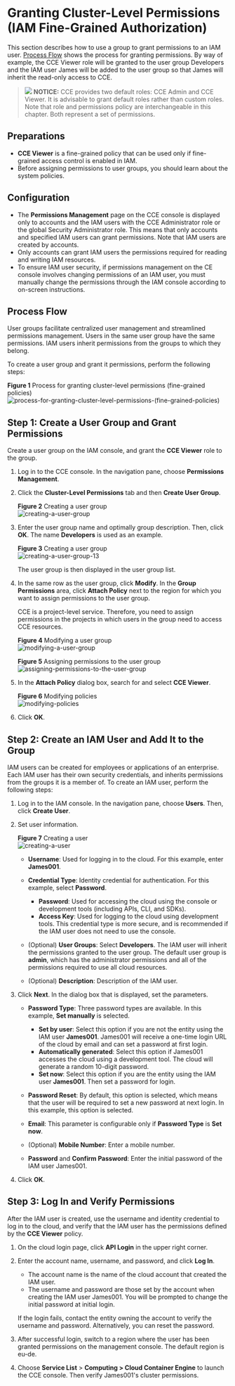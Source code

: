 # Granting Cluster-Level Permissions \(IAM Fine-Grained Authorization\)<a name="cce_01_0188"></a>

This section describes how to use a group to grant permissions to an IAM user.  [Process Flow](#section41056841)  shows the process for granting permissions. By way of example, the CCE Viewer role will be granted to the user group Developers and the IAM user James will be added to the user group so that James will inherit the read-only access to CCE.

>![](public_sys-resources/icon-notice.gif) **NOTICE:** 
>CCE provides two default roles: CCE Admin and CCE Viewer. It is advisable to grant default roles rather than custom roles. Note that role and permissions policy are interchangeable in this chapter. Both represent a set of permissions.

## Preparations<a name="section16601203895318"></a>

-   **CCE Viewer**  is a fine-grained policy that can be used only if fine-grained access control is enabled in IAM.
-   Before assigning permissions to user groups, you should learn about the system policies.

## Configuration<a name="section638994317105"></a>

-   The  **Permissions Management**  page on the CCE console is displayed only to accounts and the IAM users with the CCE Administrator role or the global Security Administrator role. This means that only accounts and specified IAM users can grant permissions. Note that IAM users are created by accounts.
-   Only accounts can grant IAM users the permissions required for reading and writing IAM resources.
-   To ensure IAM user security, if permissions management on the CE console involves changing permissions of an IAM user, you must manually change the permissions through the IAM console according to on-screen instructions.

## Process Flow<a name="section41056841"></a>

User groups facilitate centralized user management and streamlined permissions management. Users in the same user group have the same permissions. IAM users inherit permissions from the groups to which they belong.

To create a user group and grant it permissions, perform the following steps:

**Figure  1**  Process for granting cluster-level permissions \(fine-grained policies\)<a name="fig96308271210"></a>  
![](figures/process-for-granting-cluster-level-permissions-(fine-grained-policies).png "process-for-granting-cluster-level-permissions-(fine-grained-policies)")

## Step 1: Create a User Group and Grant Permissions<a name="section1553217101617"></a>

Create a user group on the IAM console, and grant the  **CCE Viewer**  role to the group.

1.  Log in to the CCE console. In the navigation pane, choose  **Permissions Management**.
2.  Click the  **Cluster-Level Permissions**  tab and then  **Create User Group**.

    **Figure  2**  Creating a user group<a name="fig823713186204"></a>  
    ![](figures/creating-a-user-group.png "creating-a-user-group")

3.  Enter the user group name and optimally group description. Then, click  **OK**. The name  **Developers**  is used as an example.

    **Figure  3**  Creating a user group<a name="fig5639129134912"></a>  
    ![](figures/creating-a-user-group-13.png "creating-a-user-group-13")

    The user group is then displayed in the user group list.

4.  In the same row as the user group, click  **Modify**. In the  **Group Permissions**  area, click  **Attach Policy**  next to the region for which you want to assign permissions to the user group.

    CCE is a project-level service. Therefore, you need to assign permissions in the projects in which users in the group need to access CCE resources.

    **Figure  4**  Modifying a user group<a name="fig1734285045114"></a>  
    ![](figures/modifying-a-user-group.png "modifying-a-user-group")

    **Figure  5**  Assigning permissions to the user group<a name="fig1672714025413"></a>  
    ![](figures/assigning-permissions-to-the-user-group.png "assigning-permissions-to-the-user-group")

5.  In the  **Attach Policy**  dialog box, search for and select  **CCE Viewer**.

    **Figure  6**  Modifying policies<a name="fig15517914131210"></a>  
    ![](figures/modifying-policies.png "modifying-policies")

6.  Click  **OK**.

## Step 2: Create an IAM User and Add It to the Group<a name="section1535210160"></a>

IAM users can be created for employees or applications of an enterprise. Each IAM user has their own security credentials, and inherits permissions from the groups it is a member of. To create an IAM user, perform the following steps:

1.  Log in to the IAM console. In the navigation pane, choose  **Users**. Then, click  **Create User**.
2.  Set user information.

    **Figure  7**  Creating a user<a name="fig7931743195710"></a>  
    ![](figures/creating-a-user.png "creating-a-user")

    -   **Username**: Used for logging in to the cloud. For this example, enter  **James001**.
    -   **Credential Type**: Identity credential for authentication. For this example, select  **Password**.
        -   **Password**: Used for accessing the cloud using the console or development tools \(including APIs, CLI, and SDKs\).
        -   **Access Key**: Used for logging to the cloud using development tools. This credential type is more secure, and is recommended if the IAM user does not need to use the console.

    -   \(Optional\)  **User Groups**: Select  **Developers**. The IAM user will inherit the permissions granted to the user group. The default user group is  **admin**, which has the administrator permissions and all of the permissions required to use all cloud resources.
    -   \(Optional\)  **Description**: Description of the IAM user.

3.  Click  **Next**. In the dialog box that is displayed, set the parameters.
    -   **Password Type**: Three password types are available. In this example,  **Set manually**  is selected.
        -   **Set by user**: Select this option if you are not the entity using the IAM user  **James001**. James001 will receive a one-time login URL of the cloud by email and can set a password at first login.
        -   **Automatically generated**: Select this option if James001 accesses the cloud using a development tool. The cloud will generate a random 10-digit password.
        -   **Set now**: Select this option if you are the entity using the IAM user  **James001**. Then set a password for login.

    -   **Password Reset**: By default, this option is selected, which means that the user will be required to set a new password at next login. In this example, this option is selected.
    -   **Email**: This parameter is configurable only if  **Password Type**  is  **Set now**.
    -   \(Optional\)  **Mobile Number**: Enter a mobile number.
    -   **Password**  and  **Confirm Password**: Enter the initial password of the IAM user James001.

4.  Click  **OK**.

## Step 3: Log In and Verify Permissions<a name="section1953761017615"></a>

After the IAM user is created, use the username and identity credential to log in to the cloud, and verify that the IAM user has the permissions defined by the  **CCE Viewer**  policy.

1.  On the cloud login page, click  **API Login**  in the upper right corner.
2.  Enter the account name, username, and password, and click  **Log In**.

    -   The account name is the name of the cloud account that created the IAM user.
    -   The username and password are those set by the account when creating the IAM user James001. You will be prompted to change the initial password at initial login.

    If the login fails, contact the entity owning the account to verify the username and password. Alternatively, you can reset the password.

3.  After successful login, switch to a region where the user has been granted permissions on the management console. The default region is eu-de.
4.  Choose  **Service List**  \>  **Computing \> Cloud Container Engine**  to launch the CCE console. Then verify James001's cluster permissions.

